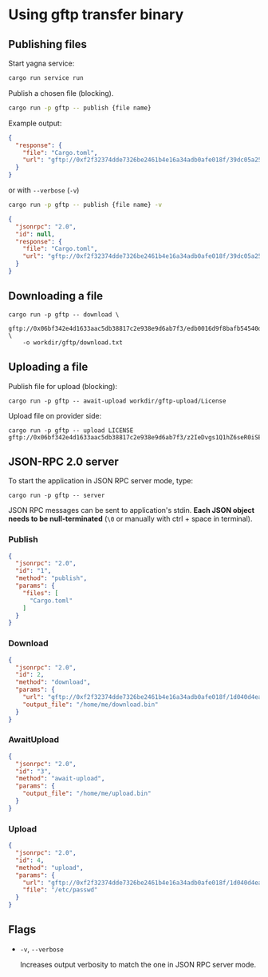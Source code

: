 # Using gftp transfer binary

## Publishing files

Start yagna service:
```bash
cargo run service run
```

Publish a chosen file (blocking).
```bash
cargo run -p gftp -- publish {file name}
```

Example output:
```json
{
  "response": {
    "file": "Cargo.toml",
    "url": "gftp://0xf2f32374dde7326be2461b4e16a34adb0afe018f/39dc05a25ea97a1c90166658d93786f3302a51b8e31eb9b26001b615dea7e773"
  }
}
```

or with `--verbose` (`-v`)
```bash
cargo run -p gftp -- publish {file name} -v
```

```json
{
  "jsonrpc": "2.0",
  "id": null,
  "response": {
    "file": "Cargo.toml",
    "url": "gftp://0xf2f32374dde7326be2461b4e16a34adb0afe018f/39dc05a25ea97a1c90166658d93786f3302a51b8e31eb9b26001b615dea7e773"
  }
}
```

## Downloading a file

```
cargo run -p gftp -- download \
    gftp://0x06bf342e4d1633aac5db38817c2e938e9d6ab7f3/edb0016d9f8bafb54540da34f05a8d510de8114488f23916276bdead05509a53 \
    -o workdir/gftp/download.txt
```

## Uploading a file

Publish file for upload (blocking):

```
cargo run -p gftp -- await-upload workdir/gftp-upload/License
```

Upload file on provider side:
```
cargo run -p gftp -- upload LICENSE gftp://0x06bf342e4d1633aac5db38817c2e938e9d6ab7f3/z2IeDvgs1Q1hZ6seR0iSEsKW8kxdxQCK0eoz6DsYVznqJIl5K18NqwJPdLgesY9yR
```

## JSON-RPC 2.0 server

To start the application in JSON RPC server mode, type:

```
cargo run -p gftp -- server
```

JSON RPC messages can be sent to application's stdin. **Each JSON object needs to be null-terminated**  (`\0` or manually with ctrl + space in terminal).

### Publish

```json
{
  "jsonrpc": "2.0",
  "id": "1",
  "method": "publish",
  "params": {
    "files": [
      "Cargo.toml"
    ]
  }
}
```

### Download
```json
{
  "jsonrpc": "2.0",
  "id": 2,
  "method": "download",
  "params": {
    "url": "gftp://0xf2f32374dde7326be2461b4e16a34adb0afe018f/1d040d4ea83249ec6b8264305365acf3068e095245ea3981de1c4b16782253cc",
    "output_file": "/home/me/download.bin"
  }
}
```

### AwaitUpload
```json
{
  "jsonrpc": "2.0",
  "id": "3",
  "method": "await-upload",
  "params": {
    "output_file": "/home/me/upload.bin"
  }
}
```

### Upload
```json
{
  "jsonrpc": "2.0",
  "id": 4,
  "method": "upload",
  "params": {
    "url": "gftp://0xf2f32374dde7326be2461b4e16a34adb0afe018f/1d040d4ea83249ec6b8264305365acf3068e095245ea3981de1c4b16782253cc",
    "file": "/etc/passwd"
  }
}
```


## Flags

- `-v`, `--verbose`
    
    Increases output verbosity to match the one in JSON RPC server mode. 
